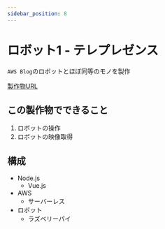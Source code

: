 ```yaml
---
sidebar_position: 8
---
```


# ロボット1 - テレプレゼンス

`AWS Blog`のロボットとほぼ同等のモノを製作

[製作物URL](https://aws.amazon.com/jp/blogs/compute/building-a-raspberry-pi-telepresence-robot-using-serverless-part-1/)

## この製作物でできること

1. ロボットの操作
2. ロボットの映像取得

## 構成

- Node.js
  - Vue.js
- AWS
  - サーバーレス
- ロボット
  - ラズベリーパイ